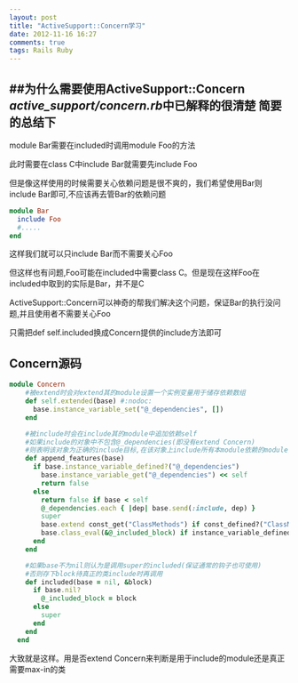 ```yaml
---
layout: post
title: "ActiveSupport::Concern学习"
date: 2012-11-16 16:27
comments: true
tags: Rails Ruby
---
```


##为什么需要使用ActiveSupport::Concern
*active_support/concern.rb*中已解释的很清楚
简要的总结下
------------------------
module Bar需要在included时调用module Foo的方法

此时需要在class C中include Bar就需要先include Foo

但是像这样使用的时候需要关心依赖问题是很不爽的，我们希望使用Bar则include Bar即可,不应该再去管Bar的依赖问题

```ruby
module Bar
  include Foo
  #.....
end
```
这样我们就可以只include Bar而不需要关心Foo

但这样也有问题,Foo可能在included中需要class C。但是现在这样Foo在included中取到的实际是Bar，并不是C

ActiveSupport::Concern可以神奇的帮我们解决这个问题，保证Bar的执行没问题,并且使用者不需要关心Foo

只需把def self.included换成Concern提供的include方法即可

Concern源码
-------------------
```ruby
module Concern
    #被extend时会对extend其的module设置一个实例变量用于储存依赖数组
    def self.extended(base) #:nodoc:
      base.instance_variable_set("@_dependencies", [])
    end

    #被include时会在include其的module中追加依赖self
    #如果include的对象中不包含@_dependencies(即没有extend Concern)
    #则表明该对象为正确的include目标,在该对象上include所有本module依赖的module,extend ClassMethods。最后调用'included'可以保证避免included中的依赖问题
    def append_features(base)
      if base.instance_variable_defined?("@_dependencies")
        base.instance_variable_get("@_dependencies") << self
        return false
      else
        return false if base < self
        @_dependencies.each { |dep| base.send(:include, dep) }
        super
        base.extend const_get("ClassMethods") if const_defined?("ClassMethods")
        base.class_eval(&@_included_block) if instance_variable_defined?("@_included_block")
      end
    end

    #如果base不为nil则认为是调用super的included(保证通常的钩子也可使用)
    #否则存下block待真正的类include时再调用
    def included(base = nil, &block)
      if base.nil?
        @_included_block = block
      else
        super
      end
    end
  end
```
大致就是这样。用是否extend Concern来判断是用于include的module还是真正需要max-in的类
